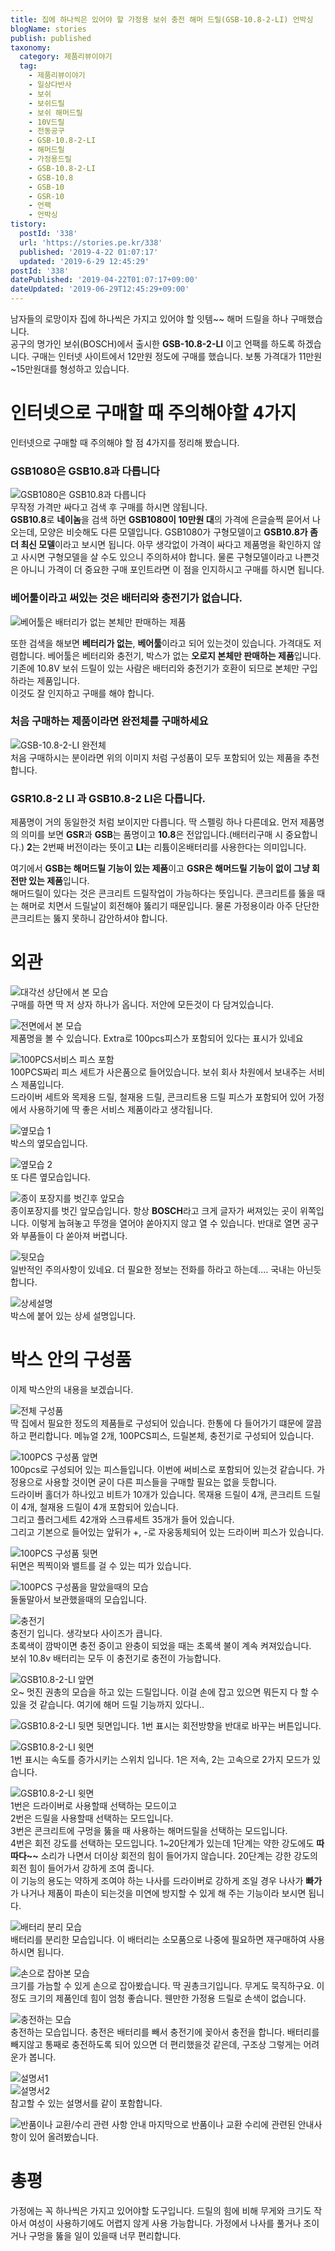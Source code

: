 ```yaml
---
title: 집에 하나씩은 있어야 할 가정용 보쉬 충전 해머 드릴(GSB-10.8-2-LI) 언박싱
blogName: stories
publish: published
taxonomy:
  category: 제품리뷰이야기
  tag:
    - 제품리뷰이야기
    - 일상다반사
    - 보쉬
    - 보쉬드릴
    - 보쉬 해머드릴
    - 10V드릴
    - 전동공구
    - GSB-10.8-2-LI
    - 해머드릴
    - 가정용드릴
    - GSB-10.8-2-LI
    - GSB-10.8
    - GSB-10
    - GSR-10
    - 언팩
    - 언박싱
tistory:
  postId: '338'
  url: 'https://stories.pe.kr/338'
  published: '2019-4-22 01:07:17'
  updated: '2019-6-29 12:45:29'
postId: '338'
datePublished: '2019-04-22T01:07:17+09:00'
dateUpdated: '2019-06-29T12:45:29+09:00'
---
```







 

남자들의 로망이자 집에 하나씩은 가지고 있어야 할 잇템~~ 해머 드릴을 하나 구매했습니다.  
공구의 명가인 보쉬(BOSCH)에서 출시한 **GSB-10.8-2-LI** 이고 언팩를 하도록 하겠습니다. 
구매는 인터넷 사이트에서 12만원 정도에 구매를 했습니다. 보통 가격대가 11만원~15만원대를 형성하고 있습니다. 

# 인터넷으로 구매할 때 주의해야할 4가지   
인터넷으로 구매할 때 주의해야 할 점 4가지를 정리해 봤습니다.    

### GSB1080은 GSB10.8과 다릅니다  
![GSB1080은 GSB10.8과 다릅니다](images/2019-04-21-00-47-26.png)   
무작정 가격만 싸다고 검색 후 구매를 하시면 않됩니다.  
**GSB10.8**로 **네이놈**을 검색 하면 **GSB1080이 10만원 대**의 가격에 은글슬쩍 묻어서 나오는데, 모양은 비슷해도 다른 모델입니다. GSB1080가 구형모델이고 **GSB10.8가 좀더 최신 모델**이라고 보시면 됩니다. 아무 생각없이 가격이 싸다고 제품명을 확인하지 않고 사시면 구형모델을 살 수도 있으니 주의하셔야 합니다. 물론 구형모델이라고 나쁜것은 아니니 가격이 더 중요한 구매 포인트라면 이 점을 인지하시고 구매를 하시면 됩니다.  

### 베어툴이라고 써있는 것은 배터리와 충전기가 없습니다.   
![베어툴은 배터리가 없는 본체만 판매하는 제품](images/2019-04-21-00-53-09.png)  

또한 검색을 해보면 **베터리가 없는**, **베어툴**이라고 되어 있는것이 있습니다. 가격대도 저렴합니다. 
베어툴은 베터리와 충전기, 박스가 없는 **오로지 본체만 판매하는 제품**입니다. 기존에 10.8V 보쉬 드릴이 있는 사람은 배터리와 충전기가 호환이 되므로 본체만 구입하라는 제품입니다.  
이것도 잘 인지하고 구매를 해야 합니다.  

### 처음 구매하는 제품이라면 완전체를 구매하세요 
![GSB-10.8-2-LI 완전체](images/2019-04-21-00-57-38.png)   
처음 구매하시는 분이라면 위의 이미지 처럼 구성품이 모두 포함되어 있는 제품을 추천합니다.  

### GSR10.8-2 LI 과 GSB10.8-2 LI은 다릅니다.  
제품명이 거의 동일한것 처럼 보이지만 다릅니다. 딱 스펠링 하나 다른데요. 
먼저 제품명의 의미를 보면 **GSR**과 **GSB**는 품명이고 **10.8**은 전압입니다.(배터리구매 시 중요합니다.) **2**는 2번째 버전이라는 뜻이고 **LI**는 리튬이온배터리를 사용한다는 의미입니다.   

여기에서 **GSB는 해머드릴 기능이 있는 제품**이고 **GSR은 해머드릴 기능이 없이 그냥 회전만 있는 제품**입니다.  
해머드릴이 있다는 것은 콘크리트 드릴작업이 가능하다는 뜻입니다. 콘크리트를 뚫을 때는 해머로 치면서 드릴날이 회전해야 뚫리기 때문입니다. 물론 가정용이라 아주 단단한 콘크리트는 뚫지 못하니 감안하셔야 합니다. 

# 외관  

![대각선 상단에서 본 모습](images/2019-04-21-01-00-26.png)  
구매를 하면 딱 저 상자 하나가 옵니다. 저안에 모든것이 다 담겨있습니다.  

![전면에서 본 모습](images/2019-04-21-01-02-26.png)  
제품명을 볼 수 있습니다. Extra로 100pcs피스가 포함되어 있다는 표시가 있네요   

![100PCS서비스 피스 포함](images/2019-04-21-01-03-34.png)  
100PCS짜리 피스 세트가 사은품으로 들어있습니다. 보쉬 회사 차원에서 보내주는 서비스 제품입니다.  
드라이버 세트와 목제용 드릴, 철재용 드릴, 콘크리트용 드릴 피스가 포함되어 있어 가정에서 사용하기에 딱 좋은 서비스 제품이라고 생각됩니다.  

![옆모습 1](images/2019-04-21-01-06-41.png)  
박스의 옆모습입니다. 

![옆모습 2](images/2019-04-21-01-08-01.png)  
또 다른 옆모습입니다.  

![종이 포장지를 벗긴후 앞모습](images/2019-04-21-01-09-00.png)  
종이포장지를 벗긴 앞모습입니다. 항상 **BOSCH**라고 크게 글자가 써져있는 곳이 위쪽입니다. 이렇게 눕혀놓고 뚜껑을 열어야 쏟아지지 않고 열 수 있습니다. 반대로 열면 공구와 부품들이 다 쏟아져 버렵니다.  

![뒷모습](images/2019-04-21-01-10-53.png)  
일반적인 주의사항이 있네요. 더 필요한 정보는 전화를 하라고 하는데.... 국내는 아닌듯합니다.  

![상세설명](images/2019-04-21-01-13-01.png)  
박스에 붙어 있는 상세 설명입니다.  


# 박스 안의 구성품  
이제 박스안의 내용을 보겠습니다.  

![전체 구성품](images/2019-04-21-23-52-47.png)  
딱 집에서 필요한 정도의 제품들로 구성되어 있습니다. 한통에 다 들어가기 떄문에 깔끔하고 편리합니다. 메뉴얼 2개, 100PCS피스, 드릴본체, 충전기로 구성되어 있습니다. 

![100PCS 구성품 앞면](images/2019-04-21-23-54-19.png)  
100pcs로 구성되어 있는 피스들입니다. 이번에 써비스로 포함되어 있는것 같습니다. 가정용으로 사용할 것이면 굳이 다른 피스들을 구매할 필요는 없을 듯합니다.  
드라이버 홀더가 하나있고 비트가 10개가 있습니다. 목재용 드릴이 4개, 콘크리트 드릴이 4개, 철재용 드릴이 4개 포함되어 있습니다.  
그리고 플러그세트 42개와 스크류세트 35개가 들어 있습니다.  
그리고 기본으로 들어있는 앞뒤가 +, -로 자웅동체되어 있는 드라이버 피스가 있습니다.  

![100PCS 구성품 뒷면](images/2019-04-22-00-03-52.png)  
뒤면은 찍찍이와 밸트를 걸 수 있는 띠가 있습니다.  

![100PCS 구성품을 말았을때의 모습](images/2019-04-22-00-05-23.png)  
둘둘말아서 보관했을때의 모습입니다.  

![충전기](images/2019-04-22-00-06-31.png)  
충전기 입니다. 생각보다 사이즈가 큽니다.  
초록색이 깜박이면 충전 중이고 완충이 되었을 때는 초록색 불이 계속 켜져있습니다.  
보쉬 10.8v 배터리는 모두 이 충전기로 충전이 가능합니다.  

![GSB10.8-2-LI 앞면](images/2019-04-22-00-09-35.png)  
오~ 멋진 권총의 모습을 하고 있는 드릴입니다. 이걸 손에 잡고 있으면 뭐든지 다 할 수 있을 것 같습니다. 여기에 해머 드릴 기능까지 있다니..

![GSB10.8-2-LI 뒷면](images/2019-04-22-00-30-14.png)
뒷면입니다. 1번 표시는 회전방향을 반대로 바꾸는 버튼입니다.   

![GSB10.8-2-LI 윗면](images/2019-04-22-00-31-56.png)  
1번 표시는 속도를 증가시키는 스위치 입니다. 1은 저속, 2는 고속으로 2가지 모드가 있습니다.  

![GSB10.8-2-LI 윗면](images/2019-04-22-00-34-45.png)  
1번은 드라이버로 사용할때 선택하는 모드이고  
2번은 드릴을 사용할때 선택하는 모드입니다.  
3번은 콘크리트에 구멍을 뚫을 때 사용하는 해머드릴을 선택하는 모드입니다.  
4번은 회전 강도를 선택하는 모드입니다. 1~20단계가 있는데 1단계는 약한 강도에도 **따따다~~** 소리가 나면서 더이상 회전의 힘이 들어가지 않습니다. 20단계는 강한 강도의 회전 힘이 들어가서 강하게 조여 줍니다.  
이 기능의 용도는 약하게 조여야 하는 나사를 드라이버로 강하게 조일 경우 나사가 **빠가**가 나거나 제품이 파손이 되는것을 미연에 방지할 수 있게 해 주는 기능이라 보시면 됩니다.  

![배터리 분리 모습](images/2019-04-22-00-42-10.png)  
배터리를 분리한 모습입니다. 이 배터리는 소모품으로 나중에 필요하면 재구매하여 사용하시면 됩니다.  

![손으로 잡아본 모습](images/2019-04-22-00-43-28.png)   
크기를 가늠할 수 있게 손으로 잡아봤습니다. 딱 권총크기입니다. 무게도 묵직하구요. 이정도 크기의 제품인데 힘이 엄청 좋습니다. 웬만한 가정용 드릴로 손색이 없습니다.   

![충전하는 모습](images/2019-04-22-00-45-05.png)  
충전하는 모습입니다. 충전은 배터리를 빼서 충전기에 꽂아서 충전을 합니다. 배터리를 빼지않고 통째로 충전하도록 되어 있으면 더 편리했을것 같은데, 구조상 그렇게는 어려운가 봅니다.   


![설명서1](images/2019-04-22-00-47-26.png)  
![설명서2](images/2019-04-22-00-47-53.png)   
참고할 수 있는 설명서를 같이 포함합니다. 

![반품이나 교환/수리 관련 사항 안내](images/2019-04-22-00-48-51.png)
마지막으로 반품이나 교환 수리에 관련된 안내사항이 있어 올려봤습니다. 





# 총평  
가정에는 꼭 하나씩은 가지고 있어야할 도구입니다. 드릴의 힘에 비해 무게와 크기도 작아서 여성이 사용하기에도 어렵지 않게 사용 가능합니다. 
가정에서 나사를 풀거나 조이거나 구멍을 뚫을 일이 있을때 너무 편리합니다.  


